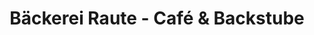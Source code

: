 ---
title: "Bäckerei Raute - Café & Backstube"
url: /garbsen/baeckerei-raute-cafe-und-backstube/
shop: Bäckerei
---